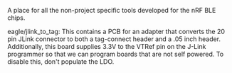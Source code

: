 A place for all the non-project specific tools developed for the nRF BLE chips.

eagle/jlink_to_tag:
This contains a PCB for an adapter that converts the 20 pin JLink connector to
both a tag-connect header and a .05 inch header. Additionally, this board
supplies 3.3V to the VTRef pin on the J-Link programmer so that we can program
boards that are not self powered. To disable this, don't populate the LDO.
